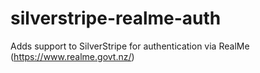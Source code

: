 # silverstripe-realme-auth
Adds support to SilverStripe for authentication via RealMe (https://www.realme.govt.nz/)
